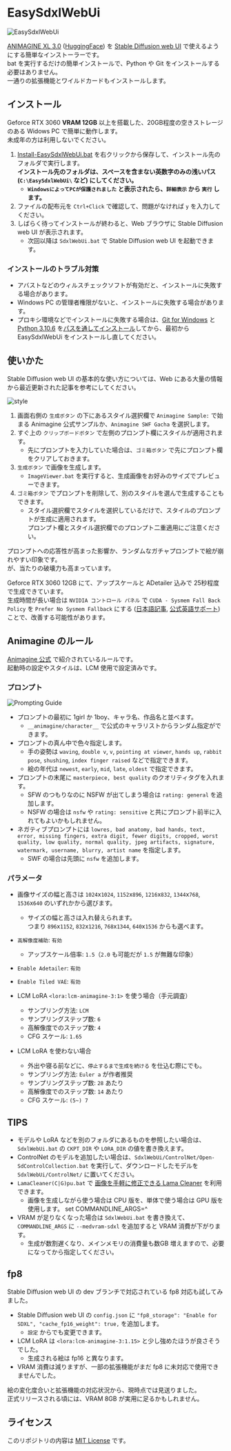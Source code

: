 ﻿# EasySdxlWebUi

<!-- 概要は[こちら](https://twitter.com/Zuntan03/status/1744195658029117523)。 -->

![EasySdxlWebUi](./SdxlWebUi/setup/doc/EasySdxlWebUi.webp)

[ANIMAGINE XL 3.0](https://cagliostrolab.net/posts/animagine-xl-v3-release) ([HuggingFace](https://huggingface.co/cagliostrolab/animagine-xl-3.0)) を [Stable Diffusion web UI](https://github.com/AUTOMATIC1111/stable-diffusion-webui) で使えるようにする簡単なインストーラーです。  
bat を実行するだけの簡単インストールで、Python や Git をインストールする必要はありません。  
一通りの拡張機能とワイルドカードもインストールします。

## インストール

Geforce RTX 3060 **VRAM 12GB** 以上を搭載した、20GB程度の空きストレージのある Widows PC で簡単に動作します。  
未成年の方は利用しないでください。

1. [Install-EasySdxlWebUi.bat](https://github.com/Zuntan03/EasySdxlWebUi/raw/main/SdxlWebUi/setup/Install-EasySdxlWebUi.bat) を右クリックから保存して、インストール先のフォルダで実行します。  
 **インストール先のフォルダは、スペースを含まない英数字のみの浅いパス (`C:\EasySdxlWebUi\` など) にしてください。**
	- **`WindowsによってPCが保護されました` と表示されたら、`詳細表示` から `実行` します。**
2. ファイルの配布元を `Ctrl+Click` で確認して、問題がなければ `y` を入力してください。
3. しばらく待ってインストールが終わると、Web ブラウザに Stable Diffusion web UI が表示されます。
	- 次回以降は `SdxlWebUi.bat` で Stable Diffusion web UI を起動できます。

### インストールのトラブル対策

- アバストなどのウィルスチェックソフトが有効だと、インストールに失敗する場合があります。
- Windows PC の管理者権限がないと、インストールに失敗する場合があります。
- プロキシ環境などでインストールに失敗する場合は、[Git for Windows](https://gitforwindows.org/) と [Python 3.10.6](https://www.python.org/ftp/python/3.10.6/python-3.10.6-amd64.exe) を[パスを通してインストール](https://github.com/Zuntan03/SdWebUiTutorial/blob/main/_/doc/SdWebUiInstall/SdWebUiInstall.md#git-for-windows-%E3%81%AE%E3%82%A4%E3%83%B3%E3%82%B9%E3%83%88%E3%83%BC%E3%83%AB)してから、最初から EasySdxlWebUi をインストールし直してください。

## 使いかた

Stable Diffusion web UI の基本的な使い方については、Web にある大量の情報から最近更新された記事を参考にしてください。

![style](./SdxlWebUi/setup/doc/style.png)

1. 画面右側の `生成ボタン` の下にあるスタイル選択欄で `Animagine Sample:` で始まる Animagine 公式サンプルか、`Animagine SWF Gacha` を選択します。
2. すぐ上の `クリップボードボタン` で左側のプロンプト欄にスタイルが適用されます。
	- 先にプロンプトを入力していた場合は、`ゴミ箱ボタン` で先にプロンプト欄をクリアしておきます。
3. `生成ボタン` で画像を生成します。
	- `ImageViewer.bat` を実行すると、生成画像をお好みのサイズでプレビューできます。
4. `ゴミ箱ボタン` でプロンプトを削除して、別のスタイルを選んで生成することもできます。
	- スタイル選択欄でスタイルを選択しているだけで、スタイルのプロンプトが生成に適用されます。  
	プロンプト欄とスタイル選択欄でのプロンプト二重適用にご注意ください。

プロンプトへの応答性が高まった影響か、ランダムなガチャプロンプトで絵が崩れやすい印象です。  
が、当たりの破壊力も高まっています。

Geforce RTX 3060 12GB にて、アップスケールと ADetailer 込みで 25秒程度で生成できています。  
生成時間が長い場合は `NVIDIA コントロール パネル` で `CUDA - Sysmem Fall Back Policy` を `Prefer No Sysmem Fallback` にする ([日本語記事](https://news.mynavi.jp/article/20231101-2808224/), [公式英語サポート](https://nvidia.custhelp.com/app/answers/detail/a_id/5490/~/system-memory-fallback-for-stable-diffusion)) ことで、改善する可能性があります。

## Animagine のルール

[Animagine 公式](https://cagliostrolab.net/posts/animagine-xl-v3-release) で紹介されているルールです。  
起動時の設定やスタイルは、LCM 使用で設定済みです。

### プロンプト

![Prompting Guide](https://cagliostrolab.net/_astro/prompting-guide.c7755659_1Ko3PW.webp)
- プロンプトの最初に 1girl か 1boy、キャラ名、作品名と並べます。
	- `__animagine/character__` で公式のキャラリストからランダム指定ができます。
- プロンプトの真ん中で色々指定します。
	- 手の姿勢は `waving`, `double v`, `v`, `pointing at viewer`, `hands up`, `rabbit pose`, `shushing`, `index finger raised` などで指定できます。
	- 絵の年代は `newest`, `early`, `mid`, `late`, `oldest` で指定できます。
- プロンプトの末尾に `masterpiece, best quality` のクオリティタグを入れます。
	- SFW のつもりなのに NSFW が出てしまう場合は `rating: general` を追加します。
	- NSFW の場合は `nsfw` や `rating: sensitive` と共にプロンプト前半に入れてもよいかもしれません。
- ネガティブプロンプトには `lowres, bad anatomy, bad hands, text, error, missing fingers, extra digit, fewer digits, cropped, worst quality, low quality, normal quality, jpeg artifacts, signature, watermark, username, blurry, artist name` を指定します。
	- SWF の場合は先頭に `nsfw` を追加します。

### パラメータ

- 画像サイズの幅と高さは `1024`x`1024`, `1152`x`896`, `1216`x`832`, `1344`x`768`, `1536`x`640` のいずれかから選びます。
	- サイズの幅と高さは入れ替えられます。  
	つまり `896`x`1152`, `832`x`1216`, `768`x`1344`, `640`x`1536` からも選べます。
- `高解像度補助`: `有効`
	- アップスケール倍率: `1.5`（`2.0` も可能だが `1.5` が無難な印象）
- `Enable Adetailer`: `有効`
- `Enable Tiled VAE`: `有効`

- LCM LoRA `<lora:lcm-animagine-3:1>` を使う場合（手元調査）
	- サンプリング方法: `LCM`
	- サンプリングステップ数: `6`
	- 高解像度でのステップ数: `4`
	- CFG スケール: `1.65`

- LCM LoRA を使わない場合
	- 外出や寝る前などに、`停止するまで生成を続ける` を仕込む際にでも。
	- サンプリング方法: `Euler a` が作者推奨
	- サンプリングステップ数: `28` あたり
	- 高解像度でのステップ数: `14` あたり
	- CFG スケール: `(5~) 7`

## TIPS

- モデルや LoRA などを別のフォルダにあるものを参照したい場合は、`SdxlWebUi.bat` の `CKPT_DIR` や `LORA_DIR` の値を書き換えます。
- ControlNet のモデルを追加したい場合は、`SdxlWebUi/ControlNet/Open-SdControlCollection.bat` を実行して、ダウンロードしたモデルを `SdxlWebUi/ControlNet/` に置いてください。
- `LamaCleaner(C|G)pu.bat` で [画像を手軽に修正できる Lama Cleaner](https://github.com/Zuntan03/SdWebUiTutorial/blob/main/_/doc/LamaCleaner/LamaCleaner.md) を利用できます。
	- 画像を生成しながら使う場合は CPU 版を、単体で使う場合は GPU 版を使用します。
set COMMANDLINE_ARGS=^
- VRAM が足りなくなった場合は `SdxlWebUi.bat` を書き換えて、`COMMANDLINE_ARGS` に `--medvram-sdxl` を追加すると VRAM 消費が下がります。
	- 生成が数割遅くなり、メインメモリの消費量も数GB 増えますので、必要になってから指定してください。

## fp8

Stable Diffusion web UI の dev ブランチで対応されている fp8 対応も試してみました。

- Stable Diffusion web UI の `config.json` に `"fp8_storage": "Enable for SDXL", "cache_fp16_weight": true,` を追加します。
	- `設定` からでも変更できます。
- LCM LoRA は `<lora:lcm-animagine-3:1.15>` と少し強めたほうが良さそうでした。
	- 生成される絵は fp16 と異なります。
- VRAM 消費は減りますが、一部の拡張機能がまだ fp8 に未対応で使用できませんでした。

絵の変化度合いと拡張機能の対応状況から、現時点では見送りました。  
正式リリースされる頃には、VRAM 8GB が実用に足るかもしれません。

## ライセンス

このリポジトリの内容は [MIT License](./LICENSE.txt) です。
